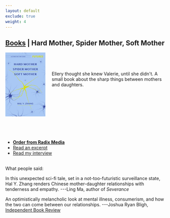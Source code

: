 ```yaml
---
layout: default
exclude: true
weight: 4
---
```


[Books](books) | Hard Mother, Spider Mother, Soft Mother
-------


<div style="float:left; margin-right:20px;"><img src="assets/mother.jpg" style="height:200px;"></div><div style="height:200px; margin-top:75px;">Ellery thought she knew Valerie, until she didn't. A small book about the sharp things between mothers and daughters.</div>

- **[Order from Radix Media](https://radixmedia.org/product/hard-mother-by-hal-y-zhang/)**
- [Read an excerpt](https://curiousfictions.com/stories/3070-hal-y-zhang-excerpt-from-hard-mother-spider-mother-soft-mother)
- [Read my interview](https://radixmedia.org/memory-holes-conversation-hal-y-zhang/)

<br>
What people said:

In this unexpected sci-fi tale, set in a not-too-futuristic surveillance state, Hal Y. Zhang renders Chinese mother-daughter relationships with tenderness and empathy. ---Ling Ma, author of _Severance_

An optimistically melancholic look at mental illness, consumerism, and how the two can come between our relationships. ---Joshua Ryan Bligh, <a href="https://independentbookreview.com/2020/03/05/hard-mother-spider-mother-soft-mother/">Independent Book Review</a>
